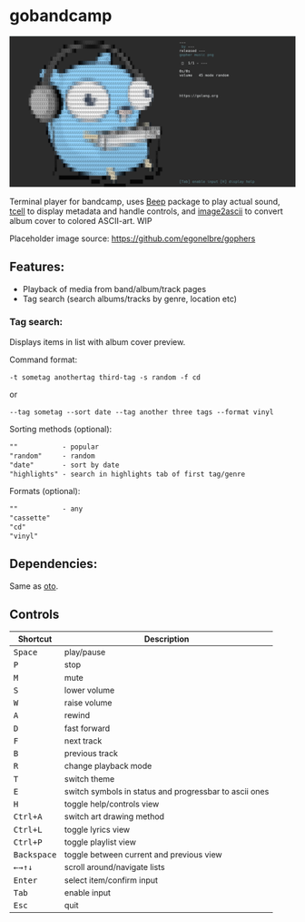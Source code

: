 # gobandcamp

![screenshot](/assets/screenshot.png)

Terminal player for bandcamp, uses [Beep](https://github.com/faiface/beep/) package to play actual sound, [tcell](https://github.com/gdamore/tcell) to display metadata and handle controls, and [image2ascii](https://github.com/qeesung/image2ascii) to convert album cover to colored ASCII-art. WIP
 
Placeholder image source: https://github.com/egonelbre/gophers

## Features:
- Playback of media from band/album/track pages
- Tag search (search albums/tracks by genre, location etc)

### Tag search:
Displays items in list with album cover preview.

Command format:

    -t sometag anothertag third-tag -s random -f cd

or

    --tag sometag --sort date --tag another three tags --format vinyl

Sorting methods (optional):

    ""           - popular
    "random"     - random
    "date"       - sort by date
    "highlights" - search in highlights tab of first tag/genre

Formats (optional):

    ""           - any
    "cassette"
    "cd"
    "vinyl"

## Dependencies:
Same as [oto](https://github.com/hajimehoshi/oto).

## Controls

|                     Shortcut                     | Description                                            |
|--------------------------------------------------|--------------------------------------------------------|
|                 <kbd>Space</kbd>                 | play/pause                                             |
|                   <kbd>P</kbd>                   | stop                                                   |
|                   <kbd>M</kbd>                   | mute                                                   |
|                   <kbd>S</kbd>                   | lower volume                                           |
|                   <kbd>W</kbd>                   | raise volume                                           |
|                   <kbd>A</kbd>                   | rewind                                                 |
|                   <kbd>D</kbd>                   | fast forward                                           |
|                   <kbd>F</kbd>                   | next track                                             |
|                   <kbd>B</kbd>                   | previous track                                         |
|                   <kbd>R</kbd>                   | change playback mode                                   |
|                   <kbd>T</kbd>                   | switch theme                                           |
|                   <kbd>E</kbd>                   | switch symbols in status and progressbar to ascii ones |
|                   <kbd>H</kbd>                   | toggle help/controls view                              |
|                <kbd>Ctrl+A</kbd>                 | switch art drawing method                              |
|                <kbd>Ctrl+L</kbd>                 | toggle lyrics view                                     |
|                <kbd>Ctrl+P</kbd>                 | toggle playlist view                                   |
|               <kbd>Backspace</kbd>               | toggle between current and previous view               |
| <kbd>←</kbd><kbd>→</kbd><kbd>↑</kbd><kbd>↓</kbd> | scroll around/navigate lists                           |
|                 <kbd>Enter</kbd>                 | select item/confirm input                              |
|                  <kbd>Tab</kbd>                  | enable input                                           |
|                  <kbd>Esc</kbd>                  | quit                                                   |
